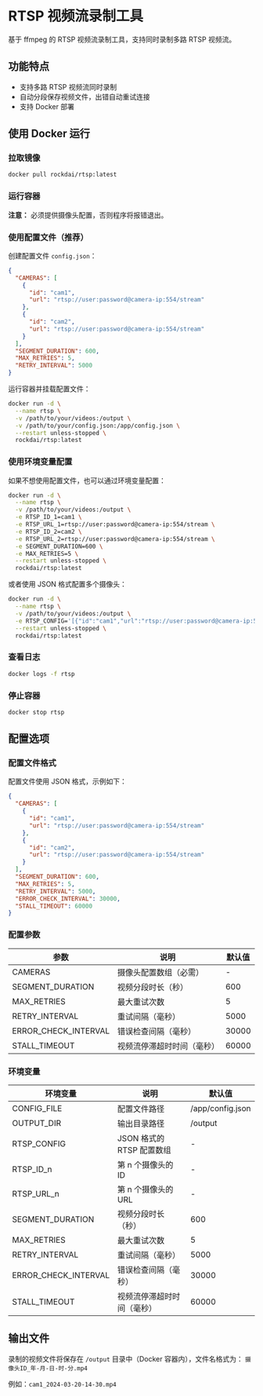 # RTSP 视频流录制工具

基于 ffmpeg 的 RTSP 视频流录制工具，支持同时录制多路 RTSP 视频流。

## 功能特点

- 支持多路 RTSP 视频流同时录制
- 自动分段保存视频文件，出错自动重试连接
- 支持 Docker 部署

## 使用 Docker 运行

### 拉取镜像

```bash
docker pull rockdai/rtsp:latest
```

### 运行容器

**注意：** 必须提供摄像头配置，否则程序将报错退出。

### 使用配置文件（推荐）

创建配置文件 `config.json`：

```json
{
  "CAMERAS": [
    {
      "id": "cam1",
      "url": "rtsp://user:password@camera-ip:554/stream"
    },
    {
      "id": "cam2",
      "url": "rtsp://user:password@camera-ip:554/stream"
    }
  ],
  "SEGMENT_DURATION": 600,
  "MAX_RETRIES": 5,
  "RETRY_INTERVAL": 5000
}
```

运行容器并挂载配置文件：

```bash
docker run -d \
  --name rtsp \
  -v /path/to/your/videos:/output \
  -v /path/to/your/config.json:/app/config.json \
  --restart unless-stopped \
  rockdai/rtsp:latest
```

### 使用环境变量配置

如果不想使用配置文件，也可以通过环境变量配置：

```bash
docker run -d \
  --name rtsp \
  -v /path/to/your/videos:/output \
  -e RTSP_ID_1=cam1 \
  -e RTSP_URL_1=rtsp://user:password@camera-ip:554/stream \
  -e RTSP_ID_2=cam2 \
  -e RTSP_URL_2=rtsp://user:password@camera-ip:554/stream \
  -e SEGMENT_DURATION=600 \
  -e MAX_RETRIES=5 \
  --restart unless-stopped \
  rockdai/rtsp:latest
```

或者使用 JSON 格式配置多个摄像头：

```bash
docker run -d \
  --name rtsp \
  -v /path/to/your/videos:/output \
  -e RTSP_CONFIG='[{"id":"cam1","url":"rtsp://user:password@camera-ip:554/stream"},{"id":"cam2","url":"rtsp://user:password@camera-ip:554/stream"}]' \
  --restart unless-stopped \
  rockdai/rtsp:latest
```

### 查看日志

```bash
docker logs -f rtsp
```

### 停止容器

```bash
docker stop rtsp
```

## 配置选项

### 配置文件格式

配置文件使用 JSON 格式，示例如下：

```json
{
  "CAMERAS": [
    {
      "id": "cam1",
      "url": "rtsp://user:password@camera-ip:554/stream"
    },
    {
      "id": "cam2",
      "url": "rtsp://user:password@camera-ip:554/stream"
    }
  ],
  "SEGMENT_DURATION": 600,
  "MAX_RETRIES": 5,
  "RETRY_INTERVAL": 5000,
  "ERROR_CHECK_INTERVAL": 30000,
  "STALL_TIMEOUT": 60000
}
```

### 配置参数

| 参数 | 说明 | 默认值 |
|---------|------|-------|
| CAMERAS | 摄像头配置数组（必需） | - |
| SEGMENT_DURATION | 视频分段时长（秒） | 600 |
| MAX_RETRIES | 最大重试次数 | 5 |
| RETRY_INTERVAL | 重试间隔（毫秒） | 5000 |
| ERROR_CHECK_INTERVAL | 错误检查间隔（毫秒） | 30000 |
| STALL_TIMEOUT | 视频流停滞超时时间（毫秒） | 60000 |

### 环境变量

| 环境变量 | 说明 | 默认值 |
|---------|------|-------|
| CONFIG_FILE | 配置文件路径 | /app/config.json |
| OUTPUT_DIR | 输出目录路径 | /output |
| RTSP_CONFIG | JSON 格式的 RTSP 配置数组 | - |
| RTSP_ID_n | 第 n 个摄像头的 ID | - |
| RTSP_URL_n | 第 n 个摄像头的 URL | - |
| SEGMENT_DURATION | 视频分段时长（秒） | 600 |
| MAX_RETRIES | 最大重试次数 | 5 |
| RETRY_INTERVAL | 重试间隔（毫秒） | 5000 |
| ERROR_CHECK_INTERVAL | 错误检查间隔（毫秒） | 30000 |
| STALL_TIMEOUT | 视频流停滞超时时间（毫秒） | 60000 |

## 输出文件

录制的视频文件将保存在 `/output` 目录中（Docker 容器内），文件名格式为：
`摄像头ID_年-月-日-时-分.mp4`

例如：`cam1_2024-03-20-14-30.mp4`